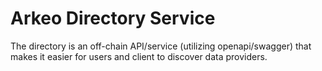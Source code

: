 # Arkeo Directory Service

The directory is an off-chain API/service (utilizing openapi/swagger) that makes it easier for users and client to discover data providers.
